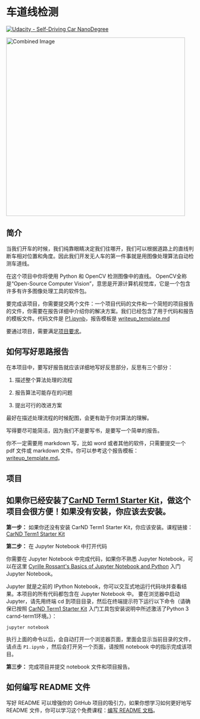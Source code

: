 # **车道线检测** 
[![Udacity - Self-Driving Car NanoDegree](https://s3.amazonaws.com/udacity-sdc/github/shield-carnd.svg)](http://www.udacity.com/drive)

<img src="examples/laneLines_thirdPass.jpg" width="480" alt="Combined Image" />

简介
---

当我们开车的时候，我们纯靠眼睛决定我们往哪开，我们可以根据道路上的直线判断车相对位置和角度。因此我们开发无人车的第一件事就是用图像处理算法自动检测车道线。

在这个项目中你将使用 Python 和 OpenCV 检测图像中的直线。 OpenCV全称是“Open-Source Computer Vision”，意思是开源计算机视觉库，它是一个包含许多有许多图像处理工具的软件包。

要完成该项目，你需要提交两个文件：一个项目代码的文件和一个简短的项目报告的文件，你需要在报告详细中介绍你的解决方案。我们已经包含了用于代码和报告的模板文件。代码文件是 [P1.ipynb](P1.ipynb)，报告模板是 [writeup_template.md](writeup_template.md)

要通过项目，需要满足[项目要求](https://review.udacity.com/#!/rubrics/322/view)。

如何写好思路报告
---
在本项目中，要写好报告就应该详细地写好反思部分，反思有三个部分：

1. 描述整个算法处理的流程

2. 报告算法可能存在的问题

3. 提出可行的改进方案

最好在描述处理流程的时候配图，会更有助于你对算法的理解。

写得要尽可能简洁，因为我们不是要写书，是要写一个简单的报告。

你不一定需要用 markdown 写，比如 word 或者其他的软件，只需要提交一个 pdf 文件或 markdown 文件。你可以参考这个报告模板： [writeup_template.md](writeup_template.md)。

项目
---

## 如果你已经安装了[CarND Term1 Starter Kit](https://github.com/nd013/CarND-Term1-Starter-Kit)，做这个项目会很方便！如果没有安装，你应该去安装。

**第一步：** 如果你还没有安装 CarND Term1 Starter Kit，你应该安装。课程链接：[CarND Term1 Starter Kit](https://classroom.udacity.com/nanodegrees/nd013/parts/fbf77062-5703-404e-b60c-95b78b2f3f9e/modules/83ec35ee-1e02-48a5-bdb7-d244bd47c2dc/lessons/8c82408b-a217-4d09-b81d-1bda4c6380ef/concepts/4f1870e0-3849-43e4-b670-12e6f2d4b7a7)

**第二步：** 在 Jupyter Notebook 中打开代码

你需要在 Jupyter Notebook 中完成代码，如果你不熟悉 Jupyter Notebook，可以在这里 [Cyrille Rossant's Basics of Jupyter Notebook and Python](https://www.packtpub.com/books/content/basics-jupyter-notebook-and-python) 入门 Jupyter Notebook。

Jupyter 就是之前的 IPython Notebook，你可以交互式地运行代码块并查看结果。本项目的所有代码都包含在 Jupyter Notebook 中。 要在浏览器中启动 Jupyter，请先用终端 cd 到项目目录，然后在终端提示符下运行以下命令（请确保已按照 [CarND Term1 Starter Kit](https://github.com/nd013/CarND-Term1-Starter-Kit) 入门工具包安装说明中所述激活了Python 3 carnd-term1环境。）：

`jupyter notebook`

执行上面的命令以后，会自动打开一个浏览器页面，里面会显示当前目录的文件，请点击 `P1.ipynb` ，然后会打开另一个页面，请按照 notebook 中的指示完成该项目。

**第三步：** 完成项目并提交 notebook 文件和项目报告。

## 如何编写 README 文件

写好 README 可以增强你的 GitHub 项目的吸引力，如果你想学习如何更好地写 README 文件，你可以学习这个免费课程：[编写 README 文档](https://www.udacity.com/course/writing-readmes--ud777)。


